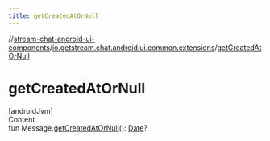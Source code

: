 ```yaml
---
title: getCreatedAtOrNull
---
```

//[stream-chat-android-ui-components](../../index.md)/[io.getstream.chat.android.ui.common.extensions](index.md)/[getCreatedAtOrNull](getCreatedAtOrNull.md)



# getCreatedAtOrNull  
[androidJvm]  
Content  
fun Message.[getCreatedAtOrNull](getCreatedAtOrNull.md)(): [Date](https://developer.android.com/reference/kotlin/java/util/Date.html)?  



